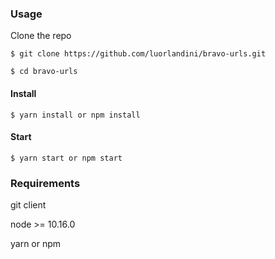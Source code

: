 ### Usage

Clone the repo

    $ git clone https://github.com/luorlandini/bravo-urls.git

    $ cd bravo-urls
#### Install

    $ yarn install or npm install
#### Start

    $ yarn start or npm start
### Requirements

git client

node >= 10.16.0

yarn or npm
